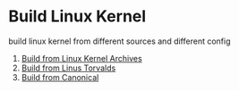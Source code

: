 # Build Linux Kernel
build linux kernel from different sources and different config
1. [Build from Linux Kernel Archives](/blob/main/1_from_linux_kernel_archives.md)
2. [Build from Linus Torvalds](/blob/main/2_from_linus_torvalds.md.md)
3. [Build from Canonical ](/blob/main/3_from_ubuntu_oem.md)
